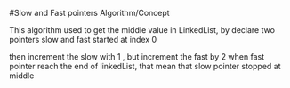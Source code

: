 #Slow and Fast pointers Algorithm/Concept

This algorithm used to get the middle value in LinkedList,
by declare two pointers slow and fast started at index 0

then increment the slow with 1 , but increment the fast by 2
when fast pointer reach the end of linkedList, that mean that slow pointer stopped at middle

